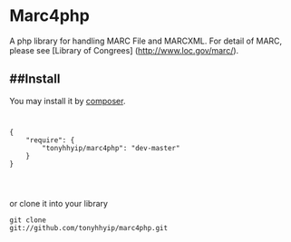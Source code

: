 Marc4php
=======================
A php library for handling MARC File and MARCXML. For detail of MARC, please see [Library of Congrees] (http://www.loc.gov/marc/).

##Install
-------------------
You may install it by [composer](https://getcomposer.org).
<code>
<pre>
{
    "require": {
        "tonyhhyip/marc4php": "dev-master"
    }
}
</pre>
</code>

or clone it into your library
<code><pre>git clone git://github.com/tonyhhyip/marc4php.git
